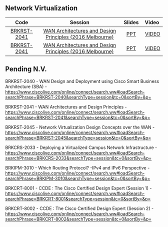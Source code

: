 

## Network Virtualization

| Code | Session | Slides | Video |
| :-: | :-: | :-: | :-: |
| [BRKRST-2041][cod-2041] | [WAN Architectures and Design Principles (2016 Melbourne)][ses-2041-mel-2016] | [PPT][ppt-2041-mel-2016] | [VIDEO][vid-2041-mel-2016] |
| [BRKRST-2041][cod-2041] | [WAN Architectures and Design Principles (2016 Melbourne)][ses-2041-mel-2016] | [PPT][ppt-2041-mel-2016] | [VIDEO][vid-2041-mel-2016] |





[cod-2041]:https://www.ciscolive.com/online/connect/search.ww?searchPhrase=BRKRST-2041
[ses-2041-mel-2016]:https://www.ciscolive.com/online/connect/sessionDetail.ww?SESSION_ID=89930&backBtn=true
[ppt-2041-mel-2016]:http://d2zmdbbm9feqrf.cloudfront.net/2016/anz/pdf/BRKRST-2041.pdf
[vid-2041-mel-2016]:http://d2zmdbbm9feqrf.cloudfront.net/2016/anz/BRKRST-2041.mp4






## Pending N.V.


BRKRST-2040 - WAN Design and Deployment using Cisco Smart Business Architecture (SBA) - https://www.ciscolive.com/online/connect/search.ww#loadSearch-searchPhrase=BRKRST-2040&searchType=session&tc=0&sortBy=&p=

BRKRST-2041 - WAN Architectures and Design Principles - https://www.ciscolive.com/online/connect/search.ww#loadSearch-searchPhrase=BRKRST-2041&searchType=session&tc=0&sortBy=&p=

BRKRST-2045 - Network Virtualization Design Concepts over the WAN - https://www.ciscolive.com/online/connect/search.ww#loadSearch-searchPhrase=BRKRST-2045&searchType=session&tc=0&sortBy=&p=

BRKCRS-2033 - Deploying a Virtualized Campus Network Infrastructure - https://www.ciscolive.com/online/connect/search.ww#loadSearch-searchPhrase=BRKCRS-2033&searchType=session&tc=0&sortBy=&p=

BRKIPM-3010 - Which Routing Protocol? -IPv4 and IPv6 Perspective - https://www.ciscolive.com/online/connect/search.ww#loadSearch-searchPhrase=BRKIPM-3010&searchType=session&tc=0&sortBy=&p=

BRKCRT-8001 - CCDE : The Cisco Certified Design Expert (Session 1) - https://www.ciscolive.com/online/connect/search.ww#loadSearch-searchPhrase=BRKCRT-8001&searchType=session&tc=0&sortBy=&p=

BRKCRT-8002 - CCDE : The Cisco Certified Design Expert (Session 2) - https://www.ciscolive.com/online/connect/search.ww#loadSearch-searchPhrase=BRKCRT-8002&searchType=session&tc=0&sortBy=&p=





